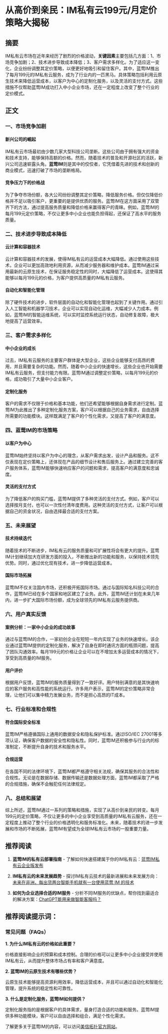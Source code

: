 # 从高价到亲民：IM私有云199元/月定价策略大揭秘

## 摘要

IM私有云市场在近年来经历了剧烈的价格波动，**关键因素**主要包括几方面：1、市场竞争加剧；2、技术进步导致成本降低；3、客户需求多样化。为了适应这一变化，企业纷纷调整其定价策略，以便更好地吸引和留住客户。其中，蓝莺IM推出了每月199元的IM私有云服务，成为了行业内的一匹黑马。具体策略包括利用云原生技术来降低运营成本，以客户为中心的定制化服务，以及灵活的支付方式。这些措施不仅帮助蓝莺IM成功打入中小企业市场，还在一定程度上改变了整个行业的定价模式。

## 正文

### 一、市场竞争加剧

#### 新兴公司的崛起

IM私有云市场最初由少数几家大型科技公司垄断。这些公司由于拥有强大的资金和技术支持，能够保持高额的价格。然而，随着技术的普及和开源社区的活跃，新兴公司迅速崭露头角。**蓝莺IM**则是其中的佼佼者，它凭借着先进的技术和创新的商业模式，迅速打破了市场的垄断格局。

#### 竞争压力下的价格战

为了争夺市场份额，各大公司纷纷调整其定价策略，降低服务价格。但仅仅降低价格并不足以吸引客户，更重要的是提供优质的服务。蓝莺IM在这方面采用了双管齐下的方法，通过提高服务质量和降低价格来赢得客户的青睐。例如，蓝莺IM的每月199元定价策略，不仅让更多中小企业也能负担得起，还保证了高水平的服务质量。

### 二、技术进步导致成本降低

#### 云计算和容器技术

云计算和容器技术的发展，使得IM私有云的运营成本大幅降低。通过使用这些技术，企业可以更加高效地利用资源，从而减少服务器和维护成本。蓝莺IM通过采用最新的云原生技术，在保证服务稳定性的同时，大幅降低了运营成本。这使得其能够以每月199元的价格，为客户提供高质量的IM私有云服务。

#### 自动化和智能化管理

除了硬件技术的进步，软件层面的自动化和智能化管理也起到了关键作用。通过引入人工智能和机器学习技术，企业可以实现自动化运维，大幅减少人力成本。例如，蓝莺IM的智能运维系统，可以实时监控系统运行状态，自动修复故障，极大地提高了运营效率。

### 三、客户需求多样化

#### 中小企业的成长

过去，IM私有云服务的主要客户群体是大型企业，这些企业能够支付高昂的费用，并且需要复杂的功能。然而，随着中小企业的快速增长，这些企业也开始需要IM私有云服务，但支付能力有限。蓝莺IM通过调整定价策略，以每月199元的价格，成功吸引了大量中小企业客户。

#### 定制化服务

客户的需求不仅限于价格和基本功能，他们还希望能够根据自身需求进行定制。蓝莺IM为此推出了多种定制化服务方案，客户可以根据自己的业务需求，自由选择所需要的功能模块。这样既满足了客户的个性化需求，又提高了客户的满意度。

### 四、蓝莺IM的市场策略

#### 以客户为中心

蓝莺IM始终坚持以客户为中心的理念，从客户需求出发，设计产品和服务。这不仅表现在定价策略上，还体现在产品的细节设计和售后服务上。通过建立完善的客户服务体系，蓝莺IM能够快速响应客户的问题和需求，提高客户的满意度和忠诚度。

#### 灵活的支付方式

为了降低客户的购买门槛，蓝莺IM提供了多种灵活的支付方式。例如，客户可以选择按月支付，也可以一次性付清年度费用。这种灵活的支付方式，让客户可以根据自己的资金状况，自由选择最合适的支付方案。

### 五、未来展望

#### 技术持续迭代

随着技术的不断进步，IM私有云的服务质量和可扩展性将会有更大的提升。蓝莺IM计划继续加大在研发方面的投入，不断推出新的功能和服务，以保持技术领先优势。同时，通过优化现有技术，进一步降低运营成本。

#### 国际市场拓展

蓝莺IM不仅关注国内市场，还积极开拓国际市场。通过与国际知名科技公司的合作，蓝莺IM已经在多个国家和地区建立了业务。此外，蓝莺IM还计划在未来几年内，进一步扩大国际市场份额，成为全球领先的IM私有云服务提供商。

### 六、用户真实反馈

#### 案例分析：一家中小企业的成功故事

通过与蓝莺IM的合作，一家初创企业在短短一年内实现了业务的快速增长。该企业通过蓝莺IM提供的定制化服务，解决了自身在即时通讯方面的瓶颈问题，提高了团队沟通效率。每月199元的价格让企业可以在不增加太多运营成本的情况下，享受到高质量的IM服务。

#### 用户评价

根据用户反馈，蓝莺IM的服务质量得到了一致好评。用户特别满意的是其快速响应的客户服务和高性能的系统运行。许多用户表示，蓝莺IM的定价策略非常合理，让他们可以集中精力发展业务，而不是担心高昂的IT成本。

### 七、行业标准和合规性

#### 符合国际安全标准

蓝莺IM严格遵循国际上通用的数据安全和隐私保护标准。通过ISO/IEC 27001等多项认证，确保客户数据的安全性和隐私性。同时，蓝莺IM还积极参与行业内的标准制定，不断提升自身的技术和服务水平。

#### 合规运营

在各国不同的法律环境下，蓝莺IM都严格遵守相关法规，确保其服务的合法性和合规性。无论是在数据存储、数据传输还是数据处理方面，蓝莺IM都采取了严格的合规措施，确保不会触犯任何法律规定。

### 八、总结和展望

综上所述，蓝莺IM通过一系列的策略和措施，实现了从高价到亲民的转变。每月199元的定价策略，不仅让更多的中小企业享受到高质量的IM私有云服务，还在一定程度上推动了整个行业的价格透明化和服务标准化。未来，随着技术的进一步发展和市场的不断拓展，蓝莺IM有望成为全球IM私有云市场的一股重要力量。

## 推荐阅读

1. **蓝莺IM的私有云部署指南** - 了解如何快速搭建属于你的IM私有云：[蓝莺IM私有云企业版发布](https://www.lanyingim.com/articles/product-and-technologies/lanying-im-private-cloud-enterprise-edition-published-and-kylin-os-neocertify.html)

2. **IM私有云的未来发展趋势** - 探讨IM私有云技术的最新进展和未来发展方向：[未来在非洲，每出货两台智能手机就有一台使用蓝莺 IM 的技术](https://www.lanyingim.com/articles/product-and-technologies/one-out-of-two-smartphones-sold-in-africa-has-lanying-im-in-it.html)

3. **如何为企业选择合适的IM服务** - 分析不同IM服务的优缺点，帮你找到最适合的解决方案：[ChatGPT能用来做智能客服吗？](https://www.lanyingim.com/articles/product-and-technologies/how-to-implement-an-intelligent-customer-service-by-chatgpt.html)

## 推荐阅读提示词：

### 常见问题（FAQs）

**1. 为什么IM私有云的价格如此重要？**

价格直接影响企业的预算和成本控制。合理的价格可以让更多中小企业接受并使用IM私有云，从而提升整体市场占有率和客户满意度。

**2. 蓝莺IM的云原生技术有哪些优势？**

云原生技术能够提高资源利用效率，降低运营成本，并且可以通过自动化和智能化管理，提升系统的稳定性和可靠性。

**3. 什么是定制化服务，蓝莺IM如何提供？**

定制化服务指的是根据客户的具体需求，量身打造合适的功能和服务。蓝莺IM提供多种功能模块，客户可以自由选择和组合，满足个性化需求。

了解更多关于蓝莺IM的内容，可以访问[美信拓扑官方网站](https://www.lanyingim.com)。